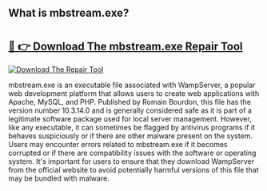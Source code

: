 ## What is mbstream.exe? 

# <h2><a href="https://exedetect.com/download.php?mbstream.exe">🔗 👉 Download The mbstream.exe Repair Tool</a></h2>

[![Download The Repair Tool](https://exedetect.com/download-button.jpg)](https://exedetect.com/download.php?mbstream.exe)

mbstream.exe is an executable file associated with WampServer, a popular web development platform that allows users to create web applications with Apache, MySQL, and PHP. Published by Romain Bourdon, this file has the version number 10.3.14.0 and is generally considered safe as it is part of a legitimate software package used for local server management. However, like any executable, it can sometimes be flagged by antivirus programs if it behaves suspiciously or if there are other malware present on the system. Users may encounter errors related to mbstream.exe if it becomes corrupted or if there are compatibility issues with the software or operating system. It's important for users to ensure that they download WampServer from the official website to avoid potentially harmful versions of this file that may be bundled with malware.